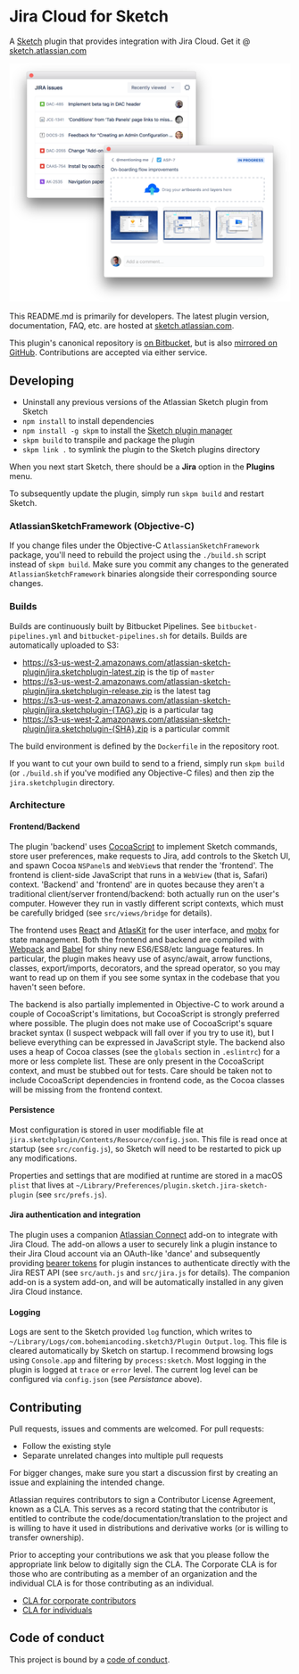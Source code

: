 # Jira Cloud for Sketch

A [Sketch] plugin that provides integration with Jira Cloud. Get it @ [sketch.atlassian.com]

<img src='./screenshots.png' alt='Screenshot'>

This README.md is primarily for developers. The latest plugin version,
documentation, FAQ, etc. are hosted at [sketch.atlassian.com].

This plugin's canonical repository is [on Bitbucket], but is also
[mirrored on GitHub]. Contributions are accepted via either service.

## Developing

- Uninstall any previous versions of the Atlassian Sketch plugin from Sketch
- `npm install` to install dependencies
- `npm install -g skpm` to install the [Sketch plugin manager]
- `skpm build` to transpile and package the plugin
- `skpm link .` to symlink the plugin to the Sketch plugins directory

When you next start Sketch, there should be a **Jira** option in the
**Plugins** menu.

To subsequently update the plugin, simply run `skpm build` and restart Sketch.

### AtlassianSketchFramework (Objective-C)

If you change files under the Objective-C `AtlassianSketchFramework` package,
you'll need to rebuild the project using the `./build.sh` script instead of
`skpm build`. Make sure you commit any changes to the generated
`AtlassianSketchFramework` binaries alongside their corresponding source
changes.

### Builds

Builds are continuously built by Bitbucket Pipelines. See
`bitbucket-pipelines.yml` and `bitbucket-pipelines.sh` for details. Builds are
automatically uploaded to S3:

- https://s3-us-west-2.amazonaws.com/atlassian-sketch-plugin/jira.sketchplugin-latest.zip is the tip of `master`
- https://s3-us-west-2.amazonaws.com/atlassian-sketch-plugin/jira.sketchplugin-release.zip is the latest tag
- https://s3-us-west-2.amazonaws.com/atlassian-sketch-plugin/jira.sketchplugin-{TAG}.zip is a particular tag
- https://s3-us-west-2.amazonaws.com/atlassian-sketch-plugin/jira.sketchplugin-{SHA}.zip is a particular commit

The build environment is defined by the `Dockerfile` in the repository root.

If you want to cut your own build to send to a friend, simply run `skpm build`
(or `./build.sh` if you've modified any Objective-C files) and then zip the
`jira.sketchplugin` directory.

### Architecture

#### Frontend/Backend

The plugin 'backend' uses [CocoaScript] to implement Sketch commands, store
user preferences, make requests to Jira, add controls to the Sketch UI, and
spawn Cocoa `NSPanel`s and `WebView`s that render the 'frontend'. The frontend
is client-side JavaScript that runs in a `WebView` (that is, Safari) context.
'Backend' and 'frontend' are in quotes because they aren't a traditional
client/server frontend/backend:  both actually run on the user's computer.
However they run in vastly different script contexts, which must be carefully
bridged (see `src/views/bridge` for details).

The frontend uses [React] and [AtlasKit] for the user interface, and [mobx]
for state management. Both the frontend and backend are compiled with [Webpack]
and [Babel] for shiny new ES6/ES8/etc language features. In particular, the
plugin makes heavy use of async/await, arrow functions, classes,
export/imports, decorators, and the spread operator, so you may want to read
up on them if you see some syntax in the codebase that you haven't seen
before.

The backend is also partially implemented in Objective-C to work
around a couple of CocoaScript's limitations, but CocoaScript is strongly
preferred where possible. The plugin does not make use of CocoaScript's square
bracket syntax (I suspect webpack will fall over if you try to use it), but I
believe everything can be expressed in JavaScript style. The backend also uses
a heap of Cocoa classes (see the `globals` section in `.eslintrc`) for a more
or less complete list. These are only present in the CocoaScript context, and
must be stubbed out for tests. Care should be taken not to include CocoaScript
dependencies in frontend code, as the Cocoa classes will be missing from the
frontend context.

#### Persistence

Most configuration is stored in user modifiable file at
`jira.sketchplugin/Contents/Resource/config.json`. This file is read once
at startup (see `src/config.js`), so Sketch will need to be restarted to pick
up any modifications.

Properties and settings that are modified at runtime are stored in a macOS
`plist` that lives at `~/Library/Preferences/plugin.sketch.jira-sketch-plugin`
(see `src/prefs.js`).

#### Jira authentication and integration

The plugin uses a companion [Atlassian Connect] add-on to integrate with Jira
Cloud. The add-on allows a user to securely link a plugin instance to their
Jira Cloud account via an OAuth-like 'dance' and subsequently providing
[bearer tokens] for plugin instances to authenticate directly with the Jira
REST API (see `src/auth.js` and `src/jira.js` for details). The companion
add-on is a system add-on, and will be automatically installed in any given
Jira Cloud instance.

#### Logging

Logs are sent to the Sketch provided `log` function, which writes to
`~/Library/Logs/com.bohemiancoding.sketch3/Plugin Output.log`. This file is
cleared automatically by Sketch on startup. I recommend browsing logs using
`Console.app` and filtering by `process:sketch`. Most logging in the plugin
is logged at `trace` or `error` level. The current log level can be configured
via `config.json` (see *Persistance* above).

## Contributing

Pull requests, issues and comments are welcomed. For pull requests:

* Follow the existing style
* Separate unrelated changes into multiple pull requests

For bigger changes, make sure you start a discussion first by creating
an issue and explaining the intended change.

Atlassian requires contributors to sign a Contributor License Agreement,
known as a CLA. This serves as a record stating that the contributor is
entitled to contribute the code/documentation/translation to the project
and is willing to have it used in distributions and derivative works
(or is willing to transfer ownership).

Prior to accepting your contributions we ask that you please follow the appropriate
link below to digitally sign the CLA. The Corporate CLA is for those who are
contributing as a member of an organization and the individual CLA is for
those contributing as an individual.

* [CLA for corporate contributors](https://na2.docusign.net/Member/PowerFormSigning.aspx?PowerFormId=e1c17c66-ca4d-4aab-a953-2c231af4a20b)
* [CLA for individuals](https://na2.docusign.net/Member/PowerFormSigning.aspx?PowerFormId=3f94fbdc-2fbe-46ac-b14c-5d152700ae5d)

## Code of conduct

This project is bound by a [code of conduct].

[Sketch]: https://sketchapp.com/
[sketch.atlassian.com]: https://sketch.atlassian.com
[on Bitbucket]: https://bitbucket.org/atlassian/jira-cloud-for-sketch
[mirrored on GitHub]: https://github.com/atlassian/jira-cloud-for-sketch
[Sketch plugin manager]: https://www.npmjs.com/package/skpm
[CocoaScript]: http://developer.sketchapp.com/introduction/cocoascript/
[React]: https://facebook.github.io/react/
[AtlasKit]: https://atlaskit.atlassian.com/
[mobx]: https://mobx.js.org/
[Webpack]: https://webpack.js.org/
[Babel]: https://babeljs.io/
[Atlassian Connect]: https://developer.atlassian.com/cloud/jira/platform/integrating-with-jira-cloud/
[bearer tokens]: https://developer.atlassian.com/cloud/jira/platform/oauth-2-jwt-bearer-token-authorization-grant-type/
[code of conduct]: ./CODE_OF_CONDUCT.md
